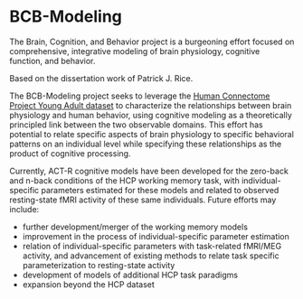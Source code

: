 # BCB-Modeling
The Brain, Cognition, and Behavior project is a burgeoning effort focused on comprehensive, integrative modeling of brain physiology, cognitive function, and behavior.

Based on the dissertation work of Patrick J. Rice.

The BCB-Modeling project seeks to leverage the [Human Connectome Project Young Adult dataset](https://www.humanconnectome.org/study/hcp-young-adult) to characterize the relationships between brain physiology and human behavior, using cognitive modeling as a theoretically principled link between the two observable domains. This effort has potential to relate specific aspects of brain physiology to specific behavioral patterns on an individual level while specifying these relationships as the product of cognitive processing.

Currently, ACT-R cognitive models have been developed for the zero-back and n-back conditions of the HCP working memory task, with individual-specific parameters estimated for these models and related to observed resting-state fMRI activity of these same individuals. Future efforts may include:

- further development/merger of the working memory models
- improvement in the process of individual-specific parameter estimation
- relation of individual-specific parameters with task-related fMRI/MEG activity, and advancement of existing methods to relate task specific parameterization to resting-state activity
- development of models of additional HCP task paradigms
- expansion beyond the HCP dataset
